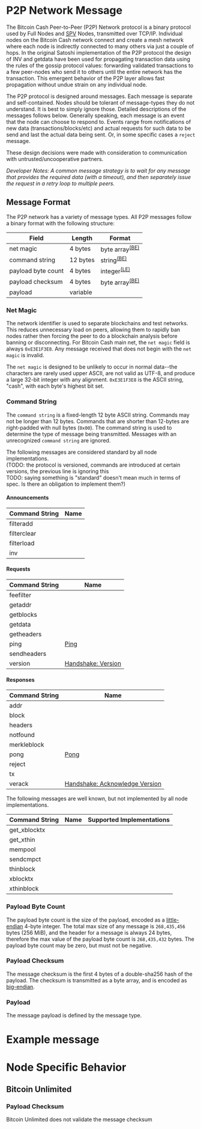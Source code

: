 # P2P Network Message

The Bitcoin Cash Peer-to-Peer (P2P) Network protocol is a binary protocol used by Full Nodes and [SPV](/protocol/simple-payment-verification) Nodes, transmitted over TCP/IP.
Individual nodes on the Bitcoin Cash network connect and create a mesh network where each node is indirectly connected to many others via just a couple of hops.
In the original Satoshi implementation of the P2P protocol the design of INV and getdata have been used for propagating transaction data using the rules of the gossip protocol values: forwarding validated transactions to a few peer-nodes who send it to others until the entire network has the transaction. This emergent behavior of the P2P layer allows fast propagation without undue strain on any individual node.

The P2P protocol is designed around messages. Each message is separate and self-contained. Nodes should be tolerant of message-types they do not understand. It is best to simply ignore those.
Detailed descriptions of the messages follows below. Generally speaking, each message is an event that the node can choose to respond to. Events range from notifications of new data (transactions/blocks/etc) and
actual requests for such data to be send and last the actual data being sent. Or, in some specific cases a `reject` message.

These design decisions were made with consideration to communication with untrusted/uncooperative partners.

*Developer Notes: A common message strategy is to wait for any message that provides the required data (with a timeout), and then separately issue the request in a retry loop to multiple peers.*

## Message Format

The P2P network has a variety of message types.
All P2P messages follow a binary format with the following structure:


| Field | Length | Format |
|--|--|--|
| net magic | 4 bytes | byte array<sup>[(BE)](/protocol/misc/endian/big)</sup> |
| command string | 12 bytes | string<sup>[(BE)](/protocol/misc/endian/big)</sup> |
| payload byte count | 4 bytes | integer<sup>[(LE)](/protocol/misc/endian/little)</sup> |
| payload checksum | 4 bytes | byte array<sup>[(BE)](/protocol/misc/endian/big)</sup> |
| payload | variable |  |

### Net Magic

The network identifier is used to separate blockchains and test networks.
This reduces unnecessary load on peers, allowing them to rapidly ban nodes rather then forcing the peer to do a blockchain analysis before banning or disconnecting.
For Bitcoin Cash main net, the `net magic` field is always `0xE3E1F3E8`.
Any message received that does not begin with the `net magic` is invalid.

The `net magic` is designed to be unlikely to occur in normal data--the characters are rarely used upper ASCII, are not valid as UTF-8, and produce a large 32-bit integer with any alignment.
`0xE3E1F3E8` is the ASCII string, "cash", with each byte's highest bit set.

### Command String

The `command string` is a fixed-length 12 byte ASCII string.
Commands may not be longer than 12 bytes.
Commands that are shorter than 12-bytes are right-padded with null bytes (`0x00`).
The command string is used to determine the type of message being transmitted.
Messages with an unrecognized `command string` are ignored.

The following messages are considered standard by all node implementations.  
(TODO: the protocol is versioned, commands are introduced at certain versions, the previous line is ignoring this  
TODO: saying something is "standard" doesn't mean much in terms of spec. Is there an obligation to implement them?)

#### Announcements
| Command String | Name |
| -- | -- |
| filteradd |  |
| filterclear |  |
| filterload |  |
| inv |  |

#### Requests
| Command String | Name |
| -- | -- |
| feefilter |  |
| getaddr |  |
| getblocks |  |
| getdata |  |
| getheaders |  |
| ping | [Ping](/protocol/network/messages/ping) |
| sendheaders |  |
| version | [Handshake: Version](/protocol/network/messages/version) |


#### Responses
| Command String | Name |
| -- | -- |
| addr |  |
| block |  |
| headers |  |
| notfound |  |
| merkleblock |  |
| pong | [Pong](/protocol/network/messages/pong) |
| reject |  |
| tx |  |
| verack | [Handshake: Acknowledge Version](/protocol/network/messages/verack) |

The following messages are well known, but not implemented by all node implementations.

| Command String | Name | Supported Implementations |
| -- | -- | -- |
| get_xblocktx |  |  |
| get_xthin |  |  |
| mempool |  |
| sendcmpct |  |  |
| thinblock |  |  |
| xblocktx |  |  |
| xthinblock |  |  |

### Payload Byte Count

The payload byte count is the size of the payload, encoded as a [little-endian](/protocol/misc/endian/little) 4-byte integer.
The total max size of any message is `268,435,456` bytes (256 MiB), and the header for a message is always 24 bytes, therefore the max value of the payload byte count is `268,435,432` bytes.
The payload byte count may be zero, but must not be negative.

### Payload Checksum

The message checksum is the first 4 bytes of a double-sha256 hash of the payload.
The checksum is transmitted as a byte array, and is encoded as [big-endian](/protocol/misc/endian/big).


### Payload

The message payload is defined by the message type.

# Example message

# Node Specific Behavior

## Bitcoin Unlimited

### Payload Checksum

Bitcoin Unlimited does not validate the message checksum